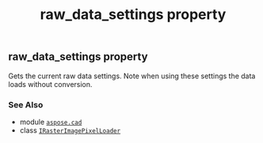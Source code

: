 ﻿---
title: raw_data_settings property
second_title: Aspose.CAD for Python via .NET API References
description: 
type: docs
weight: 60
url: /python-net/aspose.cad/irasterimagepixelloader/raw_data_settings/
is_root: false
---

## raw_data_settings property


Gets the current raw data settings. Note when using these settings the data loads without conversion.

### See Also
* module [`aspose.cad`](../../)
* class [`IRasterImagePixelLoader`](/cad/python-net/aspose.cad/irasterimagepixelloader)
